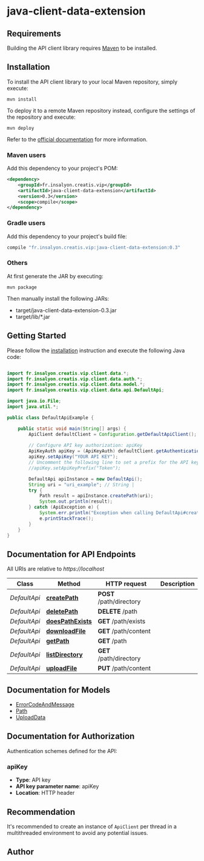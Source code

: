 # java-client-data-extension

## Requirements

Building the API client library requires [Maven](https://maven.apache.org/) to be installed.

## Installation

To install the API client library to your local Maven repository, simply execute:

```shell
mvn install
```

To deploy it to a remote Maven repository instead, configure the settings of the repository and execute:

```shell
mvn deploy
```

Refer to the [official documentation](https://maven.apache.org/plugins/maven-deploy-plugin/usage.html) for more information.

### Maven users

Add this dependency to your project's POM:

```xml
<dependency>
    <groupId>fr.insalyon.creatis.vip</groupId>
    <artifactId>java-client-data-extension</artifactId>
    <version>0.3</version>
    <scope>compile</scope>
</dependency>
```

### Gradle users

Add this dependency to your project's build file:

```groovy
compile "fr.insalyon.creatis.vip:java-client-data-extension:0.3"
```

### Others

At first generate the JAR by executing:

    mvn package

Then manually install the following JARs:

* target/java-client-data-extension-0.3.jar
* target/lib/*.jar

## Getting Started

Please follow the [installation](#installation) instruction and execute the following Java code:

```java

import fr.insalyon.creatis.vip.client.data.*;
import fr.insalyon.creatis.vip.client.data.auth.*;
import fr.insalyon.creatis.vip.client.data.model.*;
import fr.insalyon.creatis.vip.client.data.api.DefaultApi;

import java.io.File;
import java.util.*;

public class DefaultApiExample {

    public static void main(String[] args) {
        ApiClient defaultClient = Configuration.getDefaultApiClient();
        
        // Configure API key authorization: apiKey
        ApiKeyAuth apiKey = (ApiKeyAuth) defaultClient.getAuthentication("apiKey");
        apiKey.setApiKey("YOUR API KEY");
        // Uncomment the following line to set a prefix for the API key, e.g. "Token" (defaults to null)
        //apiKey.setApiKeyPrefix("Token");

        DefaultApi apiInstance = new DefaultApi();
        String uri = "uri_example"; // String | 
        try {
            Path result = apiInstance.createPath(uri);
            System.out.println(result);
        } catch (ApiException e) {
            System.err.println("Exception when calling DefaultApi#createPath");
            e.printStackTrace();
        }
    }
}

```

## Documentation for API Endpoints

All URIs are relative to *https://localhost*

Class | Method | HTTP request | Description
------------ | ------------- | ------------- | -------------
*DefaultApi* | [**createPath**](docs/DefaultApi.md#createPath) | **POST** /path/directory | 
*DefaultApi* | [**deletePath**](docs/DefaultApi.md#deletePath) | **DELETE** /path | 
*DefaultApi* | [**doesPathExists**](docs/DefaultApi.md#doesPathExists) | **GET** /path/exists | 
*DefaultApi* | [**downloadFile**](docs/DefaultApi.md#downloadFile) | **GET** /path/content | 
*DefaultApi* | [**getPath**](docs/DefaultApi.md#getPath) | **GET** /path | 
*DefaultApi* | [**listDirectory**](docs/DefaultApi.md#listDirectory) | **GET** /path/directory | 
*DefaultApi* | [**uploadFile**](docs/DefaultApi.md#uploadFile) | **PUT** /path/content | 


## Documentation for Models

 - [ErrorCodeAndMessage](docs/ErrorCodeAndMessage.md)
 - [Path](docs/Path.md)
 - [UploadData](docs/UploadData.md)


## Documentation for Authorization

Authentication schemes defined for the API:
### apiKey

- **Type**: API key
- **API key parameter name**: apiKey
- **Location**: HTTP header


## Recommendation

It's recommended to create an instance of `ApiClient` per thread in a multithreaded environment to avoid any potential issues.

## Author



